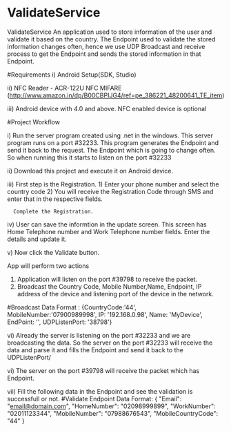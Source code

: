 # ValidateService
ValidateService 
An application used to store information of the user and validate it based on the country. The Endpoint used to validate the stored information changes often, hence we use UDP Broadcast and receive process to get the Endpoint and sends the stored information in that Endpoint.

#Requirements
i) Android Setup(SDK, Studio)

ii) NFC Reader - ACR-122U NFC MIFARE (http://www.amazon.in/dp/B00CBPIJG4/ref=pe_386221_48200641_TE_item)

iii) Android device with 4.0 and above. NFC enabled device is optional

#Project Workflow

i) Run the server program created using .net in the windows. 
        This server program runs on a port #32233. This program generates the Endpoint and send it back to the request. The Endpoint which is going to change often.
        So  when running this it starts to listen on the port #32233
        
ii) Download this project and execute it on Android device.

iii) First step is the Registration. 
      1) Enter your phone number and select the country code
      2) You will receive the Registration Code through SMS and enter that in the respective fields.
      
      Complete the Registration.
      
iv) User can save the informtion in the update screen. This screen has Home Telephone number and Work Telephone number fields. Enter the details and update it.

v) Now click the Validate button. 

App will perform two actions
  1) Application will listen on the port #39798 to receive the packet.
  2) Broadcast the Country Code, Mobile Number,Name, Endpoint, IP address of the device and listening port of the device in the network.

#Broadcast Data Format : 
{CountryCode:'44', MobileNumber:'07900989998', IP: '192.168.0.98', Name: 'MyDevice', EndPoint: '', UDPListenPort: '38798'}
  
vi) Already the server is listening on the port #32233 and we are broadcasting the data. So the server on the port #32233 will receive the data and parse it and fills the Endpoint and send it back to the UDPListenPort/

vi) The server on the port #39798 will receive the packet which has Endpoint.

vii) Fill the following data in the Endpoint and see the validation is successfull or not.
#Validate Endpoint Data Format:
{
    "Email": "email@domain.com",
    "HomeNumber": "02098999899",
    "WorkNumber": "02011123344",
    "MobileNumber": "07988676543",
    "MobileCountryCode": "44"
}



